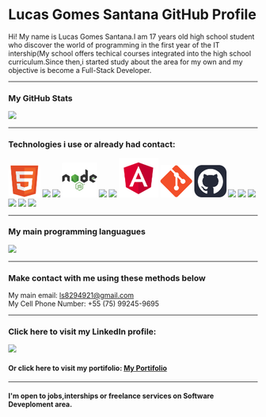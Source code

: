 # Lucas Gomes Santana GitHub Profile

<p>Hi! My name is Lucas Gomes Santana.I am 17 years old high school student who discover the world of programming in the first year of the IT intership(My school offers techical courses integrated into the high school curriculum.Since then,i started study about the area for my own and my objective is become a Full-Stack Developer.</p>

<hr>

<h3>My GitHub Stats</h3>

![](https://github-readme-stats.vercel.app/api?username=lucas-gomes-santana&show_icons=true&theme=radical)

<hr>

<h3>Technologies i use or already had contact:</h3>

<img width="65px" src="https://raw.githubusercontent.com/devicons/devicon/ca28c779441053191ff11710fe24a9e6c23690d6/icons/html5/html5-original.svg"> <img width="65px" src="https://prosimples.com/wp-content/uploads/2024/01/css-3.png">  <img width="60px" src="https://skillforge.com/wp-content/uploads/2020/10/javascript.png">  <img width="70px" src="https://raw.githubusercontent.com/devicons/devicon/ca28c779441053191ff11710fe24a9e6c23690d6/icons/nodejs/nodejs-original-wordmark.svg">   <img src="https://cdn.jsdelivr.net/gh/devicons/devicon/icons/typescript/typescript-original.svg" width="65px">   <img width="70px" src="https://cdn.iconscout.com/icon/free/png-256/free-react-logo-icon-download-in-svg-png-gif-file-formats--technology-social-media-vol-5-pack-logos-icons-2945110.png?f=webp">  <img src="https://raw.githubusercontent.com/github/explore/c700f6f5bb68a850405eef411cf878162ff34b59/topics/angular/angular.png" width="80px">   <img width="65px" src="https://raw.githubusercontent.com/devicons/devicon/ca28c779441053191ff11710fe24a9e6c23690d6/icons/git/git-original.svg">   <img width="65px" src="https://raw.githubusercontent.com/tandpfun/skill-icons/65dea6c4eaca7da319e552c09f4cf5a9a8dab2c8/icons/Github-Dark.svg">   <img width="85px" src="https://cdn.iconscout.com/icon/free/png-256/free-java-logo-icon-download-in-svg-png-gif-file-formats--wordmark-programming-language-pack-logos-icons-1174953.png"> <img width="75px" src="https://devkico.itexto.com.br/wp-content/uploads/2014/08/spring-boot-project-logo.png">  <img width="130px" src="https://www.techmonitor.ai/wp-content/uploads/sites/29/2016/06/SQL.png"> <img width="90px" src="https://i.namu.wiki/i/vkGpBcmks1_NcJW0HUFa6jlwlM6h11B-8nxRRX4bYC703H4nLo7j4dQdRCC32gz8Q-BqRcAnQgFSXMjB8jPohg.svg">  <img width="100px" src="https://www.zadara.com/wp-content/uploads/docker.png">  <img width="170px" src="https://assets.dio.me/NIjUALOf2Kcim1HAk7cs5Ve017lw4J1ftzPOuOR4emA/f:webp/q:80/L2FydGljbGVzL2NvdmVyLzFmOWM5OWQwLTBjN2ItNGVjNi05OTEwLWQ4ODU3MWJiZmYzMy5wbmc">

<hr>

<h3>My main programming languagues</h3>

![](https://github-readme-stats.vercel.app/api/top-langs/?username=lucas-gomes-santana&layout=compact&theme=radical)

<hr>

<h3>Make contact with me using these methods below</h3>

My main email: ls8294921@gmail.com            
My Cell Phone Number: +55 (75) 99245-9695  

<hr>

<h3>Click here to visit my LinkedIn profile:</h3>

<a target="_blank" rel="noopener noreferrer" href="https://www.linkedin.com/in/lucas-gomes-77892a343/">
<img width="60px" src="https://store-images.s-microsoft.com/image/apps.46485.9007199266245564.44dc7699-748d-4c34-ba5e-d04eb48f7960.df3dbdf7-e6b9-4d2a-a5ad-3b91e430d172"></a>

<h4>Or click here to visit my portifolio: <a href="https://portifolio-project-xi.vercel.app/">My Portifolio</a> </h4>

<hr>
<h4>I'm open to jobs,interships or freelance services on Software Deveploment area.</h4>

